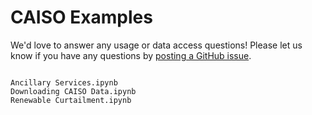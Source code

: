 # CAISO Examples
We'd love to answer any usage or data access questions! Please let us know if you have any questions by [posting a GitHub issue](https://github.com/kmax12/gridstatus/issues).

```{toctree}

Ancillary Services.ipynb
Downloading CAISO Data.ipynb
Renewable Curtailment.ipynb

```